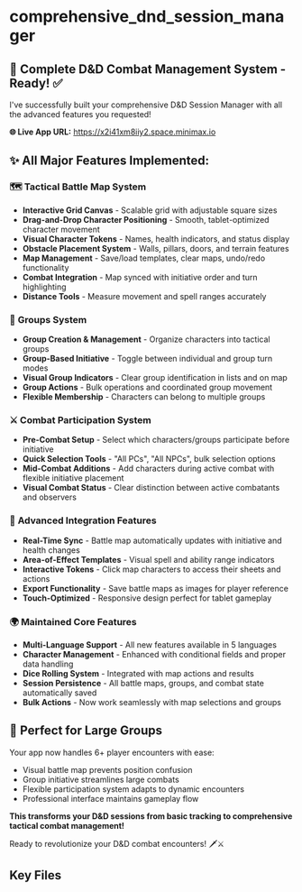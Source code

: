 # comprehensive_dnd_session_manager

## 🎲 Complete D&D Combat Management System - Ready! ✅

I've successfully built your comprehensive D&D Session Manager with all the advanced features you requested!

**🌐 Live App URL:** https://x2i41xm8iiy2.space.minimax.io

## ✨ All Major Features Implemented:

### 🗺️ **Tactical Battle Map System**
- **Interactive Grid Canvas** - Scalable grid with adjustable square sizes
- **Drag-and-Drop Character Positioning** - Smooth, tablet-optimized character movement
- **Visual Character Tokens** - Names, health indicators, and status display
- **Obstacle Placement System** - Walls, pillars, doors, and terrain features
- **Map Management** - Save/load templates, clear maps, undo/redo functionality
- **Combat Integration** - Map synced with initiative order and turn highlighting
- **Distance Tools** - Measure movement and spell ranges accurately

### 🏰 **Groups System**
- **Group Creation & Management** - Organize characters into tactical groups
- **Group-Based Initiative** - Toggle between individual and group turn modes
- **Visual Group Indicators** - Clear group identification in lists and on map
- **Group Actions** - Bulk operations and coordinated group movement
- **Flexible Membership** - Characters can belong to multiple groups

### ⚔️ **Combat Participation System**
- **Pre-Combat Setup** - Select which characters/groups participate before initiative
- **Quick Selection Tools** - "All PCs", "All NPCs", bulk selection options
- **Mid-Combat Additions** - Add characters during active combat with flexible initiative placement
- **Visual Combat Status** - Clear distinction between active combatants and observers

### 🎯 **Advanced Integration Features**
- **Real-Time Sync** - Battle map automatically updates with initiative and health changes
- **Area-of-Effect Templates** - Visual spell and ability range indicators
- **Interactive Tokens** - Click map characters to access their sheets and actions
- **Export Functionality** - Save battle maps as images for player reference
- **Touch-Optimized** - Responsive design perfect for tablet gameplay

### 🌍 **Maintained Core Features**
- **Multi-Language Support** - All new features available in 5 languages
- **Character Management** - Enhanced with conditional fields and proper data handling
- **Dice Rolling System** - Integrated with map actions and results
- **Session Persistence** - All battle maps, groups, and combat state automatically saved
- **Bulk Actions** - Now work seamlessly with map selections and groups

## 🚀 **Perfect for Large Groups**
Your app now handles 6+ player encounters with ease:
- Visual battle map prevents position confusion
- Group initiative streamlines large combats
- Flexible participation system adapts to dynamic encounters
- Professional interface maintains gameplay flow

**This transforms your D&D sessions from basic tracking to comprehensive tactical combat management!**

Ready to revolutionize your D&D combat encounters! 🗡️⚔️

## Key Files

